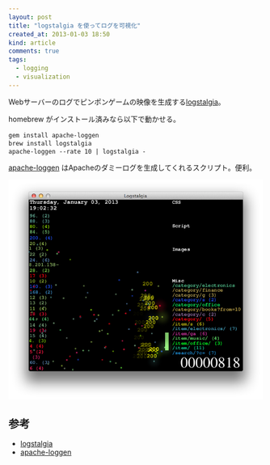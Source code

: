 ```yaml
---
layout: post
title: "logstalgia を使ってログを可視化"
created_at: 2013-01-03 18:50
kind: article
comments: true
tags:
  - logging
  - visualization
---
```


Webサーバーのログでピンポンゲームの映像を生成する[logstalgia]。

<!-- more -->

homebrew がインストール済みなら以下で動かせる。

    gem install apache-loggen
    brew install logstalgia
    apache-loggen --rate 10 | logstalgia -

[apache-loggen] はApacheのダミーログを生成してくれるスクリプト。便利。

![logstalgia](/images/2013-01-03-log-visualization-using-logstalgia/logstalgia.png)

## 参考

- [logstalgia]
- [apache-loggen]

[logstalgia]: https://code.google.com/p/logstalgia/ "logstalgia"
[apache-loggen]: http://mt.orz.at/archives/2012/11/apacherubygems.html "apache-loggen"
